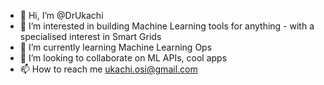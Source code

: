 - 👋 Hi, I’m @DrUkachi
- 👀 I’m interested in building Machine Learning tools for anything - with a specialised interest in Smart Grids
- 🌱 I’m currently learning Machine Learning Ops
- 💞️ I’m looking to collaborate on ML APIs, cool apps
- 📫 How to reach me ukachi.osi@gmail.com

<!---
DrUkachi/DrUkachi is a ✨ special ✨ repository because its `README.md` (this file) appears on your GitHub profile.
You can click the Preview link to take a look at your changes.
--->
